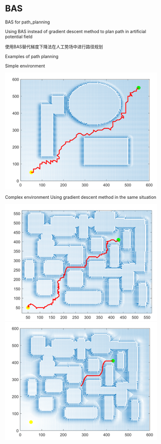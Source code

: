 # BAS
BAS for path_planning

Using BAS instead of gradient descent method to plan path in artificial potential field

使用BAS替代梯度下降法在人工势场中进行路径规划

Examples of path planning

Simple environment

<img src="https://github.com/Ranger76X/BAS/blob/main/Nav_succeed_2.png" width="500px">

Complex environment            Using gradient descent method in the same situation

<img src="https://github.com/Ranger76X/BAS/blob/main/Nav_succeed.png" width="500px">
<img src="https://github.com/Ranger76X/BAS/blob/main/Nav_failed_GDescent.png" width="500px">

